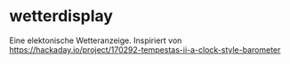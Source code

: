 # wetterdisplay
Eine elektonische Wetteranzeige. Inspiriert von https://hackaday.io/project/170292-tempestas-ii-a-clock-style-barometer
